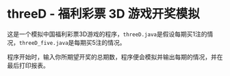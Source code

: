 # threeD - 福利彩票 3D 游戏开奖模拟

这是一个模拟中国福利彩票3D游戏的程序，`threeD.java`是假设每期买1注的情况，`threeD_five.java`是每期买5注的情况。

程序开始时，输入你所期望开奖的总期数，程序便会模拟并输出每期的情况，并在最后打印报表。

